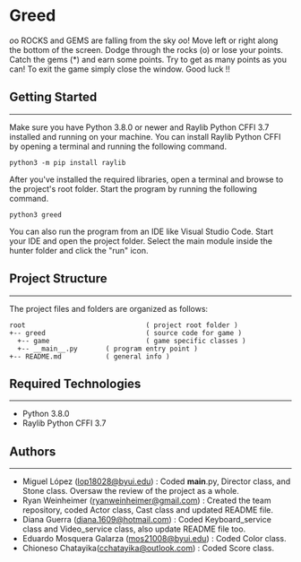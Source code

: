 # Greed
*o*o ROCKS and GEMS are falling from the sky *o*o! Move left or right along the bottom of the screen. Dodge through the rocks (o) or lose your points. Catch the gems (*) and earn some points. Try to get as many points as you can! To exit the game simply close the window. Good luck !!

## Getting Started
---
Make sure you have Python 3.8.0 or newer and Raylib Python CFFI 3.7 installed and running on your machine. You can install Raylib Python CFFI by opening a terminal and running the following command.
```
python3 -m pip install raylib
```
After you've installed the required libraries, open a terminal and browse to the project's root folder. Start the program by running the following command.
```
python3 greed
```
You can also run the program from an IDE like Visual Studio Code. Start your IDE and open the project folder. Select the main module inside the hunter folder and click the "run" icon.

## Project Structure
---
The project files and folders are organized as follows:
```
root                              ( project root folder )
+-- greed                         ( source code for game )
  +-- game                        ( game specific classes )
  +-- __main__.py       ( program entry point )
+-- README.md           ( general info )
```

## Required Technologies
---
* Python 3.8.0
* Raylib Python CFFI 3.7

## Authors
---
* Miguel López (lop18028@byui.edu) : Coded __main__.py, Director class, and Stone class. Oversaw the review of the project as a whole.
* Ryan Weinheimer (ryanweinheimer@gmail.com) : Created the team repository, coded Actor class, Cast class and updated README file.
* Diana Guerra (diana.1609@hotmail.com) : Coded Keyboard_service class and Video_service class, also update README file too.
* Eduardo Mosquera Galarza (mos21008@byui.edu) : Coded Color class.
* Chioneso Chatayika(cchatayika@outlook.com) : Coded Score class.